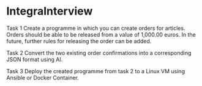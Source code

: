 # IntegraInterview


Task 1
Create a programme in which you can create orders for articles. Orders should be able to be released from a value of 1,000.00 euros.
In the future, further rules for releasing the order can be added.


Task 2
Convert the two existing order confirmations into a corresponding JSON format using AI.

Task 3
Deploy the created programme from task 2 to a Linux VM using Ansible or Docker Container.
